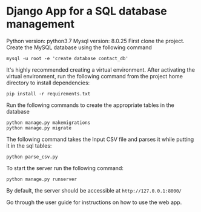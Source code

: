 # Django App for a SQL database management

Python version: python3.7
Mysql version: 8.0.25
First clone the project.
Create the MySQL database using the following command

```mysql -u root -e 'create database contact_db'```

It's highly recommended creating a virtual environment. After activating the virtual environment, run the following command from the project home directory to install dependencies:

```
pip install -r requirements.txt
```

Run the following commands to create the appropriate tables in the database
```
python manage.py makemigrations
python manage.py migrate
```

The following command takes the Input CSV file and parses it while putting it in the sql tables:
```
python parse_csv.py 
```

To start the server run the following command:

```
python manage.py runserver
```

By default, the server should be accessible at ```http://127.0.0.1:8000/```

Go through the user guide for instructions on how to use the web app.
